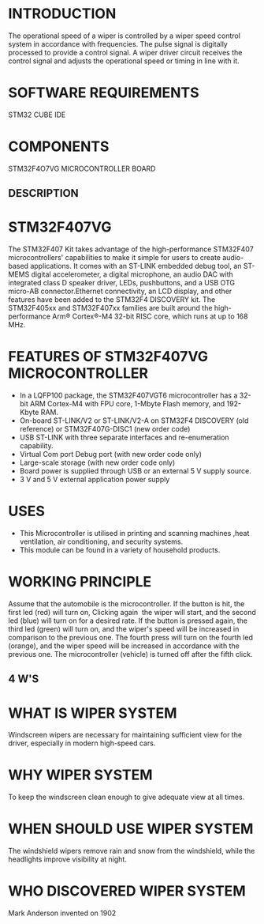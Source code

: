 # INTRODUCTION
  The operational speed of a wiper is controlled by a wiper speed control system in accordance with frequencies. The pulse signal is digitally processed to provide a control signal. A wiper driver circuit receives the control signal and adjusts the operational speed or timing in line with it.
# SOFTWARE REQUIREMENTS
 STM32 CUBE IDE
# COMPONENTS
  STM32F4O7VG MICROCONTROLLER BOARD
## DESCRIPTION
# STM32F407VG
 The STM32F407  Kit takes advantage of the high-performance STM32F407 microcontrollers' capabilities to make it simple for users to create audio-based applications. It comes with an ST-LINK embedded debug tool, an ST-MEMS digital accelerometer, a digital microphone, an audio DAC with integrated class D speaker driver, LEDs, pushbuttons, and a USB OTG micro-AB connector.Ethernet connectivity, an LCD display, and other features have been added to the STM32F4 DISCOVERY kit. The STM32F405xx and STM32F407xx families are built around the high-performance Arm® Cortex®-M4 32-bit RISC core, which runs at up to 168 MHz.
 # FEATURES OF STM32F407VG MICROCONTROLLER
  * In a LQFP100 package, the STM32F407VGT6 microcontroller has a 32-bit ARM Cortex-M4 with FPU core, 1-Mbyte Flash memory, and 192-Kbyte RAM.
  * On-board ST-LINK/V2 or ST-LINK/V2-A on STM32F4 DISCOVERY (old reference) or STM32F407G-DISC1 (new order code)
  * USB ST-LINK with three separate interfaces and re-enumeration capability.
  * Virtual Com port Debug port (with new order code only)
  * Large-scale storage (with new order code only)
  * Board power is supplied through USB or an external 5 V supply source.
  * 3 V and 5 V external application power supply
 # USES
  * This Microcontroller is utilised in printing and scanning machines ,heat ventilation, air conditioning, and security systems. 
  * This module can be found in a variety of household products.
 # WORKING PRINCIPLE
  Assume that the automobile is the microcontroller. If the button is hit, the first led (red) will turn on, Clicking again  the wiper will start, and the second led (blue) will turn on for a desired rate. If the button is pressed again, the third led (green) will turn on, and the wiper's speed will be increased in comparison to the previous one. The fourth press will turn on the fourth led (orange), and the wiper speed will be increased in accordance with the previous one. The microcontroller (vehicle) is turned off after the fifth click.
 ## 4 W'S
 # WHAT IS WIPER SYSTEM
  Windscreen wipers are necessary for maintaining sufficient view for the driver, especially in modern high-speed cars.
 # WHY WIPER SYSTEM
   To keep the windscreen clean enough to give adequate view at all times.
 # WHEN SHOULD USE WIPER SYSTEM 
  The windshield wipers remove rain and snow from the windshield, while the headlights improve visibility at night.
 # WHO DISCOVERED WIPER SYSTEM
  Mark Anderson invented on 1902
   
  
 
